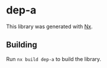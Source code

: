 # dep-a

This library was generated with [Nx](https://nx.dev).

## Building

Run `nx build dep-a` to build the library.

